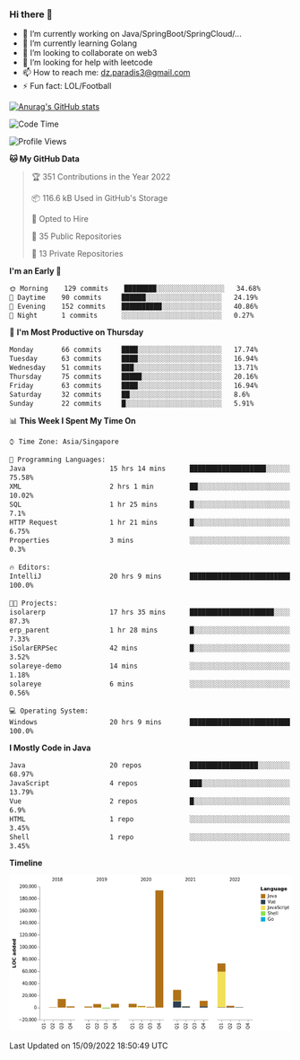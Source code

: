 ### Hi there 👋

- 🔭 I’m currently working on Java/SpringBoot/SpringCloud/...
- 🌱 I’m currently learning Golang
- 👯 I’m looking to collaborate on web3
- 🤔 I’m looking for help with leetcode
- 📫 How to reach me: dz.paradis3@gmail.com
- ⚡ Fun fact: LOL/Football

[![Anurag's GitHub stats](https://github-readme-stats.vercel.app/api?username=xiumu2017&show_icons=true&theme=radical)](https://github.com/anuraghazra/github-readme-stats)

<!--
**xiumu2017/xiumu2017** is a ✨ _special_ ✨ repository because its `README.md` (this file) appears on your GitHub profile.

Here are some ideas to get you started:

- 🔭 I’m currently working on ...
- 🌱 I’m currently learning ...
- 👯 I’m looking to collaborate on ...
- 🤔 I’m looking for help with ...
- 💬 Ask me about ...
- 📫 How to reach me: ...
- 😄 Pronouns: ...
- ⚡ Fun fact: ...
-->

<!--START_SECTION:waka-->
![Code Time](http://img.shields.io/badge/Code%20Time-817%20hrs%2021%20mins-blue)

![Profile Views](http://img.shields.io/badge/Profile%20Views-0-blue)

**🐱 My GitHub Data** 

> 🏆 351 Contributions in the Year 2022
 > 
> 📦 116.6 kB Used in GitHub's Storage 
 > 
> 💼 Opted to Hire
 > 
> 📜 35 Public Repositories 
 > 
> 🔑 13 Private Repositories  
 > 
**I'm an Early 🐤** 

```text
🌞 Morning    129 commits    ████████░░░░░░░░░░░░░░░░░   34.68% 
🌆 Daytime    90 commits     ██████░░░░░░░░░░░░░░░░░░░   24.19% 
🌃 Evening    152 commits    ██████████░░░░░░░░░░░░░░░   40.86% 
🌙 Night      1 commits      ░░░░░░░░░░░░░░░░░░░░░░░░░   0.27%

```
📅 **I'm Most Productive on Thursday** 

```text
Monday       66 commits     ████░░░░░░░░░░░░░░░░░░░░░   17.74% 
Tuesday      63 commits     ████░░░░░░░░░░░░░░░░░░░░░   16.94% 
Wednesday    51 commits     ███░░░░░░░░░░░░░░░░░░░░░░   13.71% 
Thursday     75 commits     █████░░░░░░░░░░░░░░░░░░░░   20.16% 
Friday       63 commits     ████░░░░░░░░░░░░░░░░░░░░░   16.94% 
Saturday     32 commits     ██░░░░░░░░░░░░░░░░░░░░░░░   8.6% 
Sunday       22 commits     █░░░░░░░░░░░░░░░░░░░░░░░░   5.91%

```


📊 **This Week I Spent My Time On** 

```text
⌚︎ Time Zone: Asia/Singapore

💬 Programming Languages: 
Java                     15 hrs 14 mins      ███████████████████░░░░░░   75.58% 
XML                      2 hrs 1 min         ██░░░░░░░░░░░░░░░░░░░░░░░   10.02% 
SQL                      1 hr 25 mins        █░░░░░░░░░░░░░░░░░░░░░░░░   7.1% 
HTTP Request             1 hr 21 mins        █░░░░░░░░░░░░░░░░░░░░░░░░   6.75% 
Properties               3 mins              ░░░░░░░░░░░░░░░░░░░░░░░░░   0.3%

🔥 Editors: 
IntelliJ                 20 hrs 9 mins       █████████████████████████   100.0%

🐱‍💻 Projects: 
isolarerp                17 hrs 35 mins      █████████████████████░░░░   87.3% 
erp_parent               1 hr 28 mins        █░░░░░░░░░░░░░░░░░░░░░░░░   7.33% 
iSolarERPSec             42 mins             █░░░░░░░░░░░░░░░░░░░░░░░░   3.52% 
solareye-demo            14 mins             ░░░░░░░░░░░░░░░░░░░░░░░░░   1.18% 
solareye                 6 mins              ░░░░░░░░░░░░░░░░░░░░░░░░░   0.56%

💻 Operating System: 
Windows                  20 hrs 9 mins       █████████████████████████   100.0%

```

**I Mostly Code in Java** 

```text
Java                     20 repos            █████████████████░░░░░░░░   68.97% 
JavaScript               4 repos             ███░░░░░░░░░░░░░░░░░░░░░░   13.79% 
Vue                      2 repos             █░░░░░░░░░░░░░░░░░░░░░░░░   6.9% 
HTML                     1 repo              ░░░░░░░░░░░░░░░░░░░░░░░░░   3.45% 
Shell                    1 repo              ░░░░░░░░░░░░░░░░░░░░░░░░░   3.45%

```


**Timeline**

![Chart not found](https://raw.githubusercontent.com/xiumu2017/xiumu2017/main/charts/bar_graph.png) 


 Last Updated on 15/09/2022 18:50:49 UTC
<!--END_SECTION:waka-->
